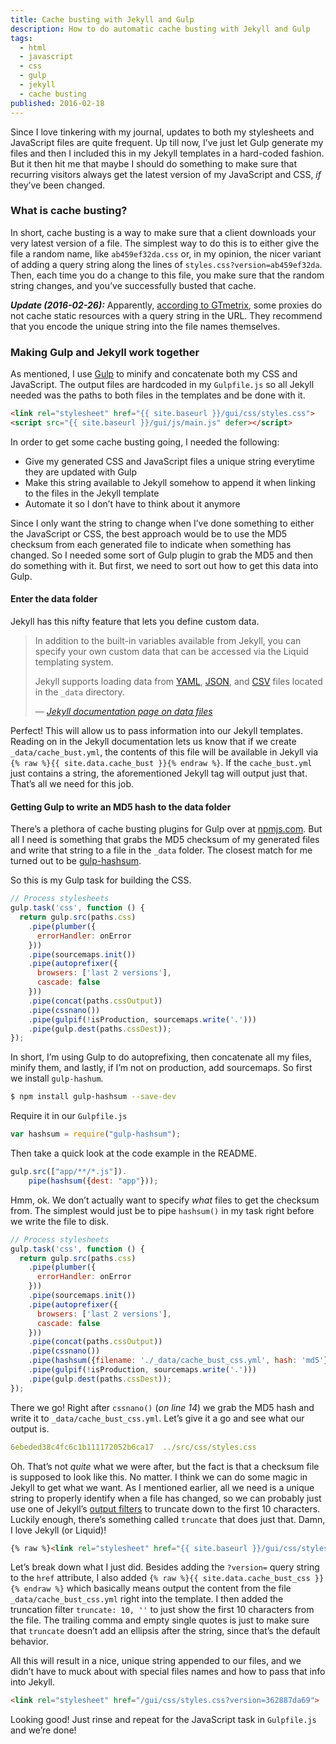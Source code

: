 ```yaml
---
title: Cache busting with Jekyll and Gulp
description: How to do automatic cache busting with Jekyll and Gulp
tags:
  - html
  - javascript
  - css
  - gulp
  - jekyll
  - cache busting
published: 2016-02-18
---
```


Since I love tinkering with my journal, updates to both my stylesheets and JavaScript files are quite frequent. Up till now, I’ve just let Gulp generate my files and then I included this in my Jekyll templates in a hard-coded fashion. But it then hit me that maybe I should do something to make sure that recurring visitors always get the latest version of my JavaScript and CSS, _if_ they’ve been changed.

### What is cache busting?

In short, cache busting is a way to make sure that a client downloads your very latest version of a file. The simplest way to do this is to either give the file a random name, like `ab459ef32da.css` or, in my opinion, the nicer variant of adding a query string along the lines of `styles.css?version=ab459ef32da`. Then, each time you do a change to this file, you make sure that the random string changes, and you’ve successfully busted that cache.

**_Update (2016-02-26):_** Apparently, [according to GTmetrix](https://gtmetrix.com/remove-query-strings-from-static-resources.html), some proxies do not cache static resources with a query string in the URL. They recommend that you encode the unique string into the file names themselves.

### Making Gulp and Jekyll work together

As mentioned, I use [Gulp](http://gulpjs.com) to minify and concatenate both my CSS and JavaScript. The output files are hardcoded in my `Gulpfile.js` so all Jekyll needed was the paths to both files in the templates and be done with it.

~~~html
<link rel="stylesheet" href="{{ site.baseurl }}/gui/css/styles.css">
<script src="{{ site.baseurl }}/gui/js/main.js" defer></script>
~~~

In order to get some cache busting going, I needed the following:

* Give my generated CSS and JavaScript files a unique string everytime they are updated with Gulp
* Make this string available to Jekyll somehow to append it when linking to the files in the Jekyll template
* Automate it so I don’t have to think about it anymore

Since I only want the string to change when I’ve done something to either the JavaScript or CSS, the best approach would be to use the MD5 checksum from each generated file to indicate when something has changed. So I needed some sort of Gulp plugin to grab the MD5 and then do something with it. But first, we need to sort out how to get this data into Gulp.

#### Enter the data folder

Jekyll has this nifty feature that lets you define custom data.

> In addition to the built-in variables available from Jekyll, you can specify your own custom data that can be accessed via the Liquid templating system.
>
>Jekyll supports loading data from [YAML](http://yaml.org/), [JSON](http://www.json.org/), and [CSV](https://en.wikipedia.org/wiki/Comma-separated_values) files located in the `_data` directory.
>
> *–– [Jekyll documentation page on data files](http://jekyllrb.com/docs/datafiles/)*

Perfect! This will allow us to pass information into our Jekyll templates. Reading on in the Jekyll documentation lets us know that if we create `_data/cache_bust.yml`, the contents of this file will be available in Jekyll via `{% raw %}{{ site.data.cache_bust }}{% endraw %}`. If the `cache_bust.yml` just contains a string, the aforementioned Jekyll tag will output just that. That’s all we need for this job.

#### Getting Gulp to write an MD5 hash to the data folder

There’s a plethora of cache busting plugins for Gulp over at [npmjs.com](https://www.npmjs.com). But all I need is something that grabs the MD5 checksum of my generated files and write that string to a file in the `_data` folder. The closest match for me turned out to be [gulp-hashsum](https://www.npmjs.com/package/gulp-hashsum).

So this is my Gulp task for building the CSS.

~~~javascript
// Process stylesheets
gulp.task('css', function () {
  return gulp.src(paths.css)
    .pipe(plumber({
      errorHandler: onError
    }))
    .pipe(sourcemaps.init())
    .pipe(autoprefixer({
      browsers: ['last 2 versions'],
      cascade: false
    }))
    .pipe(concat(paths.cssOutput))
    .pipe(cssnano())
    .pipe(gulpif(!isProduction, sourcemaps.write('.')))
    .pipe(gulp.dest(paths.cssDest));
});
~~~

In short, I’m using Gulp to do autoprefixing, then concatenate all my files, minify them, and lastly, if I’m not on production, add sourcemaps. So first we install `gulp-hashum`.

~~~bash
$ npm install gulp-hashsum --save-dev
~~~

Require it in our `Gulpfile.js`

~~~javascript
var hashsum = require("gulp-hashsum");
~~~

Then take a quick look at the code example in the README.

~~~javascript
gulp.src(["app/**/*.js"]).
    pipe(hashsum({dest: "app"}));
~~~

Hmm, ok. We don’t actually want to specify _what_ files to get the checksum from. The simplest would just be to pipe `hashsum()` in my task right before we write the file to disk.

~~~javascript
// Process stylesheets
gulp.task('css', function () {
  return gulp.src(paths.css)
    .pipe(plumber({
      errorHandler: onError
    }))
    .pipe(sourcemaps.init())
    .pipe(autoprefixer({
      browsers: ['last 2 versions'],
      cascade: false
    }))
    .pipe(concat(paths.cssOutput))
    .pipe(cssnano())
    .pipe(hashsum({filename: './_data/cache_bust_css.yml', hash: 'md5'}))
    .pipe(gulpif(!isProduction, sourcemaps.write('.')))
    .pipe(gulp.dest(paths.cssDest));
});
~~~

There we go! Right after `cssnano()` (*on line 14*) we grab the MD5 hash and write it to `_data/cache_bust_css.yml`. Let’s give it a go and see what our output is.

~~~yaml
6ebeded38c4fc6c1b111172052b6ca17  ../src/css/styles.css
~~~

Oh. That’s not _quite_ what we were after, but the fact is that a checksum file is supposed to look like this. No matter. I think we can do some magic in Jekyll to get what we want. As I mentioned earlier, all we need is a unique string to properly identify when a file has changed, so we can probably just use one of Jekyll’s [output filters](http://jekyllrb.com/docs/templates/#filters) to truncate down to the first 10 characters. Luckily enough, there’s something called `truncate` that does just that. Damn, I love Jekyll (or Liquid)!

~~~html
{% raw %}<link rel="stylesheet" href="{{ site.baseurl }}/gui/css/styles.css?version={{ site.data.cache_bust_css | truncate: 10, '' }}">{% endraw %}
~~~

Let’s break down what I just did. Besides adding the `?version=` query string to the `href` attribute, I also added `{% raw %}{{ site.data.cache_bust_css }}{% endraw %}` which basically means output the content from the file `_data/cache_bust_css.yml` right into the template. I then added the truncation filter `truncate: 10, ''` to just show the first 10 characters from the file. The trailing comma and empty single quotes is just to make sure that `truncate` doesn’t add an ellipsis after the string, since that’s the default behavior.

All this will result in a nice, unique string appended to our files, and we didn’t have to muck about with special files names and how to pass that info into Jekyll.

~~~html
<link rel="stylesheet" href="/gui/css/styles.css?version=362887da69">
~~~

Looking good! Just rinse and repeat for the JavaScript task in `Gulpfile.js` and we’re done!
